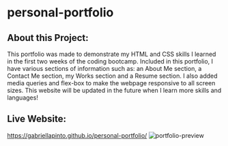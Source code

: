 # personal-portfolio

## About this Project:
This portfolio was made to demonstrate my HTML and CSS skills I learned in the first two weeks of the coding bootcamp. Included in this portfolio, I have various sections of information such as: an About Me section, a Contact Me section, my Works section and a Resume section. I also added media queries and flex-box to make the webpage responsive to all screen sizes. This website will be updated in the future when I learn more skills and languages!

## Live Website:
https://gabriellapinto.github.io/personal-portfolio/
![portfolio-preview](https://user-images.githubusercontent.com/97854086/216863601-ff45c493-ed8f-4402-8929-200b63afa878.jpg)


